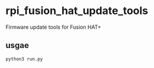 # rpi_fusion_hat_update_tools
Firmware update tools for Fusion HAT+


## usgae
```
python3 run.py
```